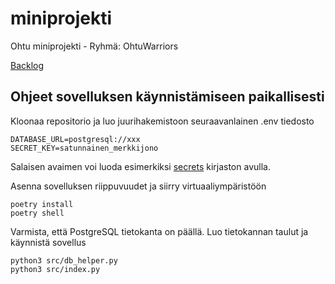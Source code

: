 # miniprojekti
Ohtu miniprojekti - Ryhmä: OhtuWarriors

[Backlog](https://helsinkifi-my.sharepoint.com/:x:/g/personal/toniemin_ad_helsinki_fi/EYYROFDfQ69EogVpHdGNgz4BX9Zb_ViC6bIx5EghfRbXNg?e=fH4cX5)

## Ohjeet sovelluksen käynnistämiseen paikallisesti
Kloonaa repositorio ja luo juurihakemistoon seuraavanlainen .env tiedosto
```
DATABASE_URL=postgresql://xxx
SECRET_KEY=satunnainen_merkkijono
```
Salaisen avaimen voi luoda esimerkiksi [secrets](https://docs.python.org/3/library/secrets.html#secrets.token_hex) kirjaston avulla.

Asenna sovelluksen riippuvuudet ja siirry virtuaaliympäristöön
```
poetry install
poetry shell
```
Varmista, että PostgreSQL tietokanta on päällä. Luo tietokannan taulut ja käynnistä sovellus
```
python3 src/db_helper.py
python3 src/index.py
```
